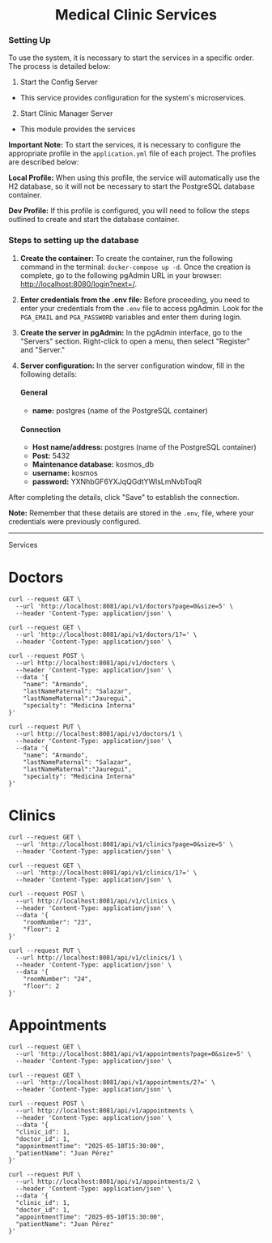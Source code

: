<h1 align="center">Medical Clinic Services</h1>

### Setting Up
To use the system, it is necessary to start the services in a specific order. The process is detailed below:

1. Start the Config Server
* This service provides configuration for the system's microservices.

2. Start Clinic Manager Server
* This module provides the services

**Important Note:** To start the services, it is necessary to configure the appropriate profile in the `application.yml` file of each project. The profiles are described below:

**Local Profile:** When using this profile, the service will automatically use the H2 database, so it will not be necessary to start the PostgreSQL database container.

**Dev Profile:** If this profile is configured, you will need to follow the steps outlined to create and start the database container.

### Steps to setting up the database

1. **Create the container:** To create the container, run the following command in the terminal: `docker-compose up -d`. Once the creation is complete, go to the following pgAdmin URL in your browser: [http://localhost:8080/login?next=/](http://localhost:8080/login?next=/).

2. **Enter credentials from the .env file:** Before proceeding, you need to enter your credentials from the `.env` file to access pgAdmin. Look for the `PGA_EMAIL` and `PGA_PASSWORD` variables and enter them during login.

3. **Create the server in pgAdmin:**  In the pgAdmin interface, go to the "Servers" section. Right-click to open a menu, then select "Register" and "Server."

4. **Server configuration:** In the server configuration window, fill in the following details:

   #### General
   - **name:** postgres (name of the PostgreSQL container)

   #### Connection
   - **Host name/address:** postgres (name of the PostgreSQL container)
   - **Post:** 5432
   - **Maintenance database:** kosmos_db
   - **username:** kosmos
   - **password:** YXNhbGF6YXJqQGdtYWlsLmNvbToqR

After completing the details, click "Save" to establish the connection.

**Note:** Remember that these details are stored in the `.env`, file, where your credentials were previously configured.

---
Services

# Doctors

```shell
curl --request GET \
  --url 'http://localhost:8081/api/v1/doctors?page=0&size=5' \
  --header 'Content-Type: application/json' \
```


```shell
curl --request GET \
  --url 'http://localhost:8081/api/v1/doctors/1?=' \
  --header 'Content-Type: application/json' \
```

```shell
curl --request POST \
  --url http://localhost:8081/api/v1/doctors \
  --header 'Content-Type: application/json' \
  --data '{
	"name": "Armando",
	"lastNamePaternal": "Salazar",
	"lastNameMaternal":"Jauregui",
	"specialty": "Medicina Interna"
}'
```

```shell
curl --request PUT \
  --url http://localhost:8081/api/v1/doctors/1 \
  --header 'Content-Type: application/json' \
  --data '{
	"name": "Armando",
	"lastNamePaternal": "Salazar",
	"lastNameMaternal":"Jauregui",
	"specialty": "Medicina Interna"
}'
```
# Clinics

```shell
curl --request GET \
  --url 'http://localhost:8081/api/v1/clinics?page=0&size=5' \
  --header 'Content-Type: application/json' \
```

```shell
curl --request GET \
  --url 'http://localhost:8081/api/v1/clinics/1?=' \
  --header 'Content-Type: application/json' \
```

```shell
curl --request POST \
  --url http://localhost:8081/api/v1/clinics \
  --header 'Content-Type: application/json' \
  --data '{
	"roomNumber": "23",
	"floor": 2
}'
```

```shell
curl --request PUT \
  --url http://localhost:8081/api/v1/clinics/1 \
  --header 'Content-Type: application/json' \
  --data '{
	"roomNumber": "24",
	"floor": 2
}'
```

# Appointments

```shell
curl --request GET \
  --url 'http://localhost:8081/api/v1/appointments?page=0&size=5' \
  --header 'Content-Type: application/json' \
```

```shell
curl --request GET \
  --url 'http://localhost:8081/api/v1/appointments/2?=' \
  --header 'Content-Type: application/json' \
```

```shell
curl --request POST \
  --url http://localhost:8081/api/v1/appointments \
  --header 'Content-Type: application/json' \
  --data '{
  "clinic_id": 1,
  "doctor_id": 1,
  "appointmentTime": "2025-05-10T15:30:00",
  "patientName": "Juan Pérez"
}'
```

```shell
curl --request PUT \
  --url http://localhost:8081/api/v1/appointments/2 \
  --header 'Content-Type: application/json' \
  --data '{
  "clinic_id": 1,
  "doctor_id": 1,
  "appointmentTime": "2025-05-10T15:30:00",
  "patientName": "Juan Pérez"
}'
```
